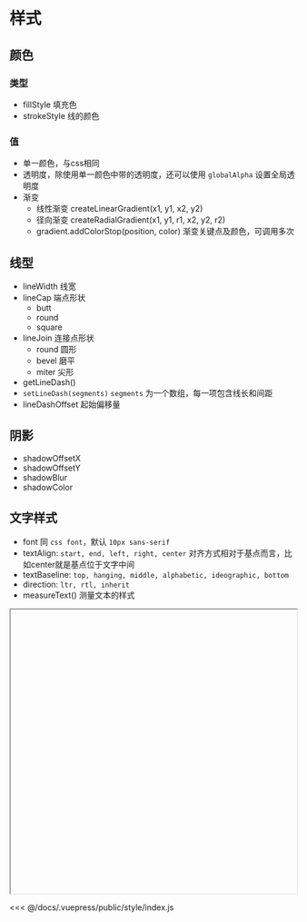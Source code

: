 # 样式

## 颜色

### 类型

* fillStyle 填充色
* strokeStyle 线的颜色

### 值

* 单一颜色，与css相同
* 透明度，除使用单一颜色中带的透明度，还可以使用 `globalAlpha` 设置全局透明度
* 渐变
  * 线性渐变 createLinearGradient(x1, y1, x2, y2)
  * 径向渐变 createRadialGradient(x1, y1, r1, x2, y2, r2)
  * gradient.addColorStop(position, color) 渐变关键点及颜色，可调用多次

## 线型

* lineWidth 线宽
* lineCap 端点形状
  * butt
  * round
  * square
* lineJoin 连接点形状
  * round 圆形
  * bevel 磨平
  * miter 尖形
* getLineDash()
* `setLineDash(segments)` `segments` 为一个数组，每一项包含线长和间距
* lineDashOffset 起始偏移量

## 阴影

* shadowOffsetX
* shadowOffsetY
* shadowBlur
* shadowColor

## 文字样式

* font 同 `css font`，默认 `10px sans-serif`
* textAlign: `start, end, left, right, center` 对齐方式相对于基点而言，比如center就是基点位于文字中间
* textBaseline: `top, hanging, middle, alphabetic, ideographic, bottom`
* direction: `ltr, rtl, inherit`
* measureText() 测量文本的样式

<iframe width="100%" height="500px" :src="$withBase('/style/index.html')"></iframe>

<<< @/docs/.vuepress/public/style/index.js
